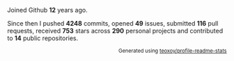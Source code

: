 Joined Github **12** years ago.

Since then I pushed **4248** commits, opened **49** issues, submitted **116** pull requests, received **753** stars across **290** personal projects and contributed to **14** public repositories.

<p align="right"><sub>Generated using <a href="https://github.com/marketplace/actions/profile-readme-stats">teoxoy/profile-readme-stats</a></sub></p>
